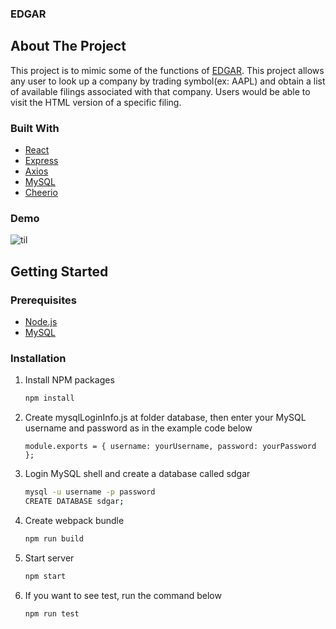 ### EDGAR

## About The Project
This project is to mimic some of the functions of [EDGAR](https://www.sec.gov/edgar/searchedgar/companysearch.html). This project allows any user to look up a company by trading symbol(ex: AAPL) and obtain a list of available filings associated with that company. Users would be able to visit the HTML version of a specific filing. 

### Built With

* [React](https://reactjs.org)
* [Express](http://expressjs.com/)
* [Axios](https://www.npmjs.com/package/axios)
* [MySQL](https://www.mysql.com/)
* [Cheerio](https://www.npmjs.com/package/cheerio)

### Demo
![til](./demo.gif)

## Getting Started

### Prerequisites

* [Node.js](https://nodejs.org/en/)
* [MySQL](https://www.mysql.com/)

### Installation

1. Install NPM packages
   ```sh
   npm install
   ```
2. Create mysqlLoginInfo.js at folder database, then enter your MySQL username and password as in the example code below
   ```JS
   module.exports = { username: yourUsername, password: yourPassword };
   ```
3. Login MySQL shell and create a database called sdgar
   ```sh
   mysql -u username -p password
   CREATE DATABASE sdgar;
   ```
4. Create webpack bundle
    ```sh
   npm run build
   ```
5. Start server
   ```sh
   npm start
   ```
6. If you want to see test, run the command below
   ```sh
   npm run test
   ```


